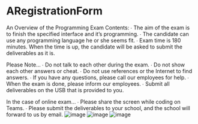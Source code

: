 # ARegistrationForm
An Overview of the Programming Exam
Contents:
∙ The aim of the exam is to finish the specified interface and it’s programming.
∙ The candidate can use any programming language he or she seems fit.
∙ Exam time is 180 minutes. When the time is up, the candidate will be asked to submit the deliverables as it is.

Please Note…
∙ Do not talk to each other during the exam.
∙ Do not show each other answers or cheat. 
∙ Do not use references or the Internet to find answers.
∙ If you have any questions, please call our employees for help.
∙ When the exam is done, please inform our employees.
∙ Submit all deliverables on the USB that is provided to you.

In the case of online exam…
∙ Please share the screen while coding on Teams.
∙ Please submit the deliverables to your school, and the school will forward to us by email.
![image](https://github.com/user-attachments/assets/e5ae51ac-b9ea-49d1-a0f5-d2f49c3665fb)
![image](https://github.com/user-attachments/assets/a0553a96-5cd5-4ef3-b4fd-0b3eca90673a)
![image](https://github.com/user-attachments/assets/08448ae3-7f54-4d38-a622-8289f9751981)

